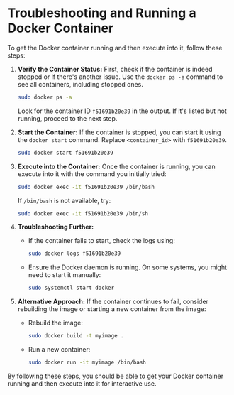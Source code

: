 # Troubleshooting and Running a Docker Container

To get the Docker container running and then execute into it, follow these steps:

1. **Verify the Container Status:**
   First, check if the container is indeed stopped or if there's another issue. Use the `docker ps -a` command to see all containers, including stopped ones.

   ```bash
   sudo docker ps -a
   ```

   Look for the container ID `f51691b20e39` in the output. If it's listed but not running, proceed to the next step.

2. **Start the Container:**
   If the container is stopped, you can start it using the `docker start` command. Replace `<container_id>` with `f51691b20e39`.

   ```bash
   sudo docker start f51691b20e39
   ```

3. **Execute into the Container:**
   Once the container is running, you can execute into it with the command you initially tried:

   ```bash
   sudo docker exec -it f51691b20e39 /bin/bash
   ```

   If `/bin/bash` is not available, try:

   ```bash
   sudo docker exec -it f51691b20e39 /bin/sh
   ```

4. **Troubleshooting Further:**
   - If the container fails to start, check the logs using:
     ```bash
     sudo docker logs f51691b20e39
     ```
   - Ensure the Docker daemon is running. On some systems, you might need to start it manually:
     ```bash
     sudo systemctl start docker
     ```

5. **Alternative Approach:**
   If the container continues to fail, consider rebuilding the image or starting a new container from the image:
   - Rebuild the image:
     ```bash
     sudo docker build -t myimage .
     ```
   - Run a new container:
     ```bash
     sudo docker run -it myimage /bin/bash
     ```

By following these steps, you should be able to get your Docker container running and then execute into it for interactive use.

